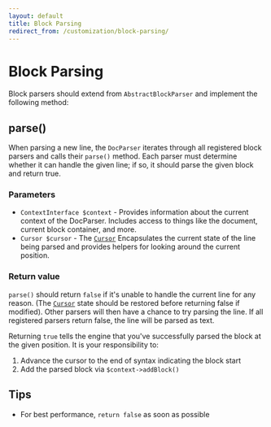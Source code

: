 ```yaml
---
layout: default
title: Block Parsing
redirect_from: /customization/block-parsing/
---
```


Block Parsing
=============

Block parsers should extend from `AbstractBlockParser` and implement the following method:

## parse()

When parsing a new line, the `DocParser` iterates through all registered block parsers and calls their `parse()` method.  Each parser must determine whether it can handle the given line; if so, it should parse the given block and return true.

### Parameters

* `ContextInterface $context` - Provides information about the current context of the DocParser. Includes access to things like the document, current block container, and more.
* `Cursor $cursor` - The [`Cursor`](/0.18/customization/cursor/) Encapsulates the current state of the line being parsed and provides helpers for looking around the current position.

### Return value

`parse()` should return `false` if it's unable to handle the current line for any reason.  (The [`Cursor`](/0.18/customization/cursor/) state should be restored before returning false if modified). Other parsers will then have a chance to try parsing the line.  If all registered parsers return false, the line will be parsed as text.

Returning `true` tells the engine that you've successfully parsed the block at the given position.  It is your responsibility to:

1. Advance the cursor to the end of syntax indicating the block start
2. Add the parsed block via `$context->addBlock()`

## Tips

* For best performance, `return false` as soon as possible

